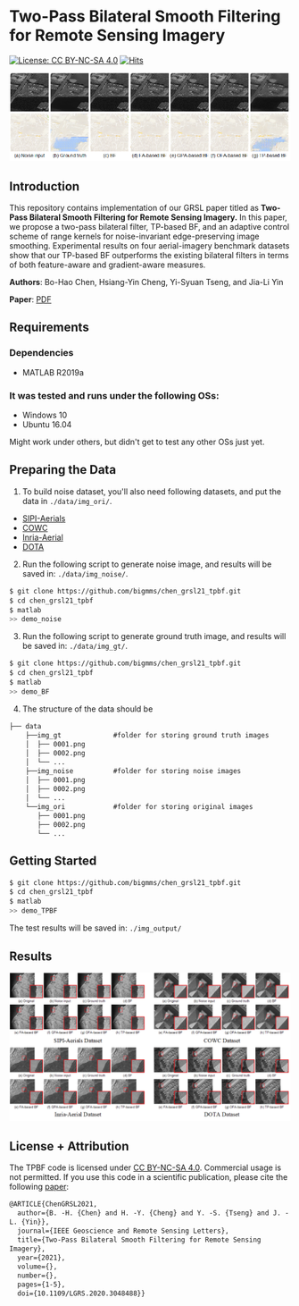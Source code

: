 # Two-Pass Bilateral Smooth Filtering for Remote Sensing Imagery

[![License: CC BY-NC-SA 4.0](https://img.shields.io/badge/License-CC%20BY--NC--SA%204.0-lightgrey.svg?style=flat-square)](https://creativecommons.org/licenses/by-nc-sa/4.0/)
[![Hits](https://hits.seeyoufarm.com/api/count/incr/badge.svg?url=https%3A%2F%2Fgithub.com%2Fbigmms%2Fchen_grsl21_tpbf&count_bg=%233D46C8&title_bg=%23555555&icon=&icon_color=%23E7E7E7&title=views&edge_flat=false)](https://hits.seeyoufarm.com)

![framework](./docs/pix2pix.png)

## Introduction
This repository contains implementation of our GRSL paper titled as __Two-Pass Bilateral Smooth Filtering for Remote Sensing Imagery.__ In this paper, we propose a two-pass bilateral filter, TP-based BF, and an adaptive control scheme of range kernels for noise-invariant edge-preserving image smoothing. Experimental results on four aerial-imagery benchmark datasets show that our TP-based BF outperforms the existing bilateral filters in terms of both feature-aware and gradient-aware measures.

**Authors**: Bo-Hao Chen, Hsiang-Yin Cheng, Yi-Syuan Tseng, and Jia-Li Yin

**Paper**: [PDF](https://ieeexplore.ieee.org/document/9325516)

## Requirements
### Dependencies
* MATLAB R2019a

### It was tested and runs under the following OSs:
* Windows 10
* Ubuntu 16.04

Might work under others, but didn't get to test any other OSs just yet.

## Preparing the Data
1. To build noise dataset, you'll also need following datasets, and put the data in `./data/img_ori/`.
* [SIPI-Aerials](http://sipi.usc.edu/database/database.php)
* [COWC](https://gdo152.llnl.gov/cowc/)
* [Inria-Aerial](https://project.inria.fr/aerialimagelabeling/)
* [DOTA](https://captain-whu.github.io/DOTA/dataset.html)

2. Run the following script to generate noise image, and results will be saved in: `./data/img_noise/`.
```bash
$ git clone https://github.com/bigmms/chen_grsl21_tpbf.git
$ cd chen_grsl21_tpbf
$ matlab
>> demo_noise
```

3. Run the following script to generate ground truth image, and results will be saved in: `./data/img_gt/`.
```bash
$ git clone https://github.com/bigmms/chen_grsl21_tpbf.git
$ cd chen_grsl21_tpbf
$ matlab
>> demo_BF
```

4. The structure of the data should be
```
├── data
    ├──img_gt             #folder for storing ground truth images
    │  ├── 0001.png                
    │  ├── 0002.png 
    │  └── ...
    ├──img_noise          #folder for storing noise images
    │  ├── 0001.png
    │  ├── 0002.png
    │  └── ... 
    └──img_ori            #folder for storing original images
       ├── 0001.png
       ├── 0002.png
       └── ...
```

## Getting Started
```bash
$ git clone https://github.com/bigmms/chen_grsl21_tpbf.git
$ cd chen_grsl21_tpbf
$ matlab
>> demo_TPBF
```
The test results will be saved in: `./img_output/`

## Results
![](./docs/results.png)

## License + Attribution
The TPBF code is licensed under [CC BY-NC-SA 4.0](https://creativecommons.org/licenses/by-nc-sa/4.0/). Commercial usage is not permitted. If you use this code in a scientific publication, please cite the following [paper](https://ieeexplore.ieee.org/document/9325516):
```
@ARTICLE{ChenGRSL2021,
  author={B. -H. {Chen} and H. -Y. {Cheng} and Y. -S. {Tseng} and J. -L. {Yin}},
  journal={IEEE Geoscience and Remote Sensing Letters}, 
  title={Two-Pass Bilateral Smooth Filtering for Remote Sensing Imagery}, 
  year={2021},
  volume={},
  number={},
  pages={1-5},
  doi={10.1109/LGRS.2020.3048488}}
```
